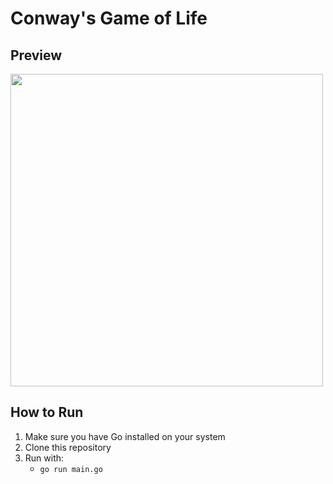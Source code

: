 # Conway's Game of Life

## Preview
<img src=https://github.com/user-attachments/assets/4c04f3ed-f618-4031-a4dc-4439a1c45ee8 width="500">

## How to Run

1. Make sure you have Go installed on your system
2. Clone this repository
3. Run with:
   * ```go run main.go```
